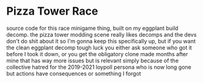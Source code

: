 # Pizza Tower Race
source code for this race minigame thing, built on my eggplant build decomp.
the pizza tower modding scene really likes decomps and the devs don't do shit about it so I'm gonna keep this specifically up, but if you want the clean eggplant decomp tough luck
you either ask someone who got it before I took it down, or you get the obligatory clone made months after mine that has way more issues but is relevant simply because of the collective hatred for the 2019-2021 loypoll persona who is now long gone but actions have consequences or something I forgot
